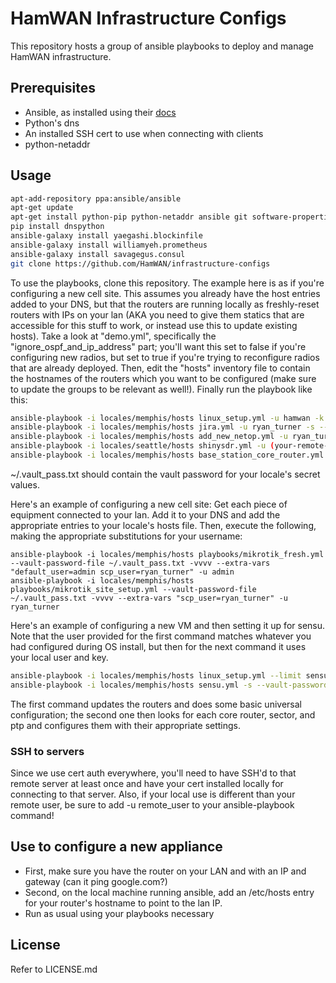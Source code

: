 # HamWAN Infrastructure Configs
This repository hosts a group of ansible playbooks to deploy and manage HamWAN infrastructure.

## Prerequisites
* Ansible, as installed using their [docs](http://docs.ansible.com/intro_installation.html)
* Python's dns
* An installed SSH cert to use when connecting with clients
* python-netaddr

## Usage
```bash
apt-add-repository ppa:ansible/ansible
apt-get update
apt-get install python-pip python-netaddr ansible git software-properties-common -y
pip install dnspython
ansible-galaxy install yaegashi.blockinfile
ansible-galaxy install williamyeh.prometheus
ansible-galaxy install savagegus.consul
git clone https://github.com/HamWAN/infrastructure-configs
```
To use the playbooks, clone this repository. The example here is as if you're configuring a new cell site. This assumes you already have the host entries added to your DNS, but that the routers are running locally as freshly-reset routers with IPs on your lan (AKA you need to give them statics that are accessible for this stuff to work, or instead use this to update existing hosts). Take a look at "demo.yml", specifically the "ignore_ospf_and_ip_address" part; you'll want this set to false if you're configuring new radios, but set to true if you're trying to reconfigure radios that are already deployed. Then, edit the "hosts" inventory file to contain the hostnames of the routers which you want to be configured (make sure to update the groups to be relevant as well!). Finally run the playbook like this:
```bash
ansible-playbook -i locales/memphis/hosts linux_setup.yml -u hamwan -k -K -s --vault-password-file ~/.vault_pass.txt -vvvv
ansible-playbook -i locales/memphis/hosts jira.yml -u ryan_turner -s --vault-password-file ~/.vault_pass.txt -vvvv
ansible-playbook -i locales/memphis/hosts add_new_netop.yml -u ryan_turner -s --vault-password-file ~/.vault_pass.txt -vvvv
ansible-playbook -i locales/seattle/hosts shinysdr.yml -u (your-remote-username) -s --vault-password-file ~/.vault_pass.txt -vvvv
ansible-playbook -i locales/memphis/hosts base_station_core_router.yml --vault-password-file ~/.vault_pass.txt -vvvv -u ryan_turner --limit sco --extra-vars "default_user=admin"
```
~/.vault_pass.txt should contain the vault password for your locale's secret values.

Here's an example of configuring a new cell site:
Get each piece of equipment connected to your lan. Add it to your DNS and add the appropriate entries to your locale's hosts file. Then, execute the following, making the appropriate substitutions for your username:
```base
ansible-playbook -i locales/memphis/hosts playbooks/mikrotik_fresh.yml --vault-password-file ~/.vault_pass.txt -vvvv --extra-vars "default_user=admin scp_user=ryan_turner" -u admin
ansible-playbook -i locales/memphis/hosts playbooks/mikrotik_site_setup.yml --vault-password-file ~/.vault_pass.txt -vvvv --extra-vars "scp_user=ryan_turner" -u ryan_turner
```

Here's an example of configuring a new VM and then setting it up for sensu. Note that the user provided for the first command matches whatever you had configured during OS install, but then for the next command it uses your local user and key.
```bash
ansible-playbook -i locales/memphis/hosts linux_setup.yml --limit sensu -u ryan_turner -k -K -s --vault-password-file ~/.vault_pass.txt -vvvv
ansible-playbook -i locales/memphis/hosts sensu.yml -s --vault-password-file ~/.vault_pass.txt -vvvv
```
The first command updates the routers and does some basic universal configuration; the second one then looks for each core router, sector, and ptp and configures them with their appropriate settings.

### SSH to servers
Since we use cert auth everywhere, you'll need to have SSH'd to that remote server at least once and have your cert installed locally for connecting to that server. Also, if your local use is different than your remote user, be sure to add -u remote_user to your ansible-playbook command!

## Use to configure a new appliance
* First, make sure you have the router on your LAN and with an IP and gateway (can it ping google.com?)
* Second, on the local machine running ansible, add an /etc/hosts entry for your router's hostname to point to the lan IP.
* Run as usual using your playbooks necessary

## License
Refer to LICENSE.md
